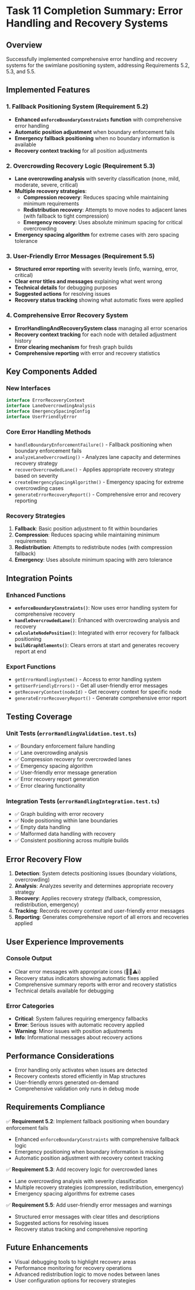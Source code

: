 # Task 11 Completion Summary: Error Handling and Recovery Systems

## Overview
Successfully implemented comprehensive error handling and recovery systems for the swimlane positioning system, addressing Requirements 5.2, 5.3, and 5.5.

## Implemented Features

### 1. Fallback Positioning System (Requirement 5.2)
- **Enhanced `enforceBoundaryConstraints` function** with comprehensive error handling
- **Automatic position adjustment** when boundary enforcement fails
- **Emergency fallback positioning** when no boundary information is available
- **Recovery context tracking** for all position adjustments

### 2. Overcrowding Recovery Logic (Requirement 5.3)
- **Lane overcrowding analysis** with severity classification (none, mild, moderate, severe, critical)
- **Multiple recovery strategies**:
  - **Compression recovery**: Reduces spacing while maintaining minimum requirements
  - **Redistribution recovery**: Attempts to move nodes to adjacent lanes (with fallback to tight compression)
  - **Emergency recovery**: Uses absolute minimum spacing for critical overcrowding
- **Emergency spacing algorithm** for extreme cases with zero spacing tolerance

### 3. User-Friendly Error Messages (Requirement 5.5)
- **Structured error reporting** with severity levels (info, warning, error, critical)
- **Clear error titles and messages** explaining what went wrong
- **Technical details** for debugging purposes
- **Suggested actions** for resolving issues
- **Recovery status tracking** showing what automatic fixes were applied

### 4. Comprehensive Error Recovery System
- **ErrorHandlingAndRecoverySystem class** managing all error scenarios
- **Recovery context tracking** for each node with detailed adjustment history
- **Error clearing mechanism** for fresh graph builds
- **Comprehensive reporting** with error and recovery statistics

## Key Components Added

### New Interfaces
```typescript
interface ErrorRecoveryContext
interface LaneOvercrowdingAnalysis  
interface EmergencySpacingConfig
interface UserFriendlyError
```

### Core Error Handling Methods
- `handleBoundaryEnforcementFailure()` - Fallback positioning when boundary enforcement fails
- `analyzeLaneOvercrowding()` - Analyzes lane capacity and determines recovery strategy
- `recoverOvercrowdedLane()` - Applies appropriate recovery strategy based on severity
- `createEmergencySpacingAlgorithm()` - Emergency spacing for extreme overcrowding cases
- `generateErrorRecoveryReport()` - Comprehensive error and recovery reporting

### Recovery Strategies
1. **Fallback**: Basic position adjustment to fit within boundaries
2. **Compression**: Reduces spacing while maintaining minimum requirements  
3. **Redistribution**: Attempts to redistribute nodes (with compression fallback)
4. **Emergency**: Uses absolute minimum spacing with zero tolerance

## Integration Points

### Enhanced Functions
- **`enforceBoundaryConstraints()`**: Now uses error handling system for comprehensive recovery
- **`handleOvercrowdedLane()`**: Enhanced with overcrowding analysis and recovery
- **`calculateNodePosition()`**: Integrated with error recovery for fallback positioning
- **`buildGraphElements()`**: Clears errors at start and generates recovery report at end

### Export Functions
- `getErrorHandlingSystem()` - Access to error handling system
- `getUserFriendlyErrors()` - Get all user-friendly error messages
- `getRecoveryContext(nodeId)` - Get recovery context for specific node
- `generateErrorRecoveryReport()` - Generate comprehensive error report

## Testing Coverage

### Unit Tests (`errorHandlingValidation.test.ts`)
- ✅ Boundary enforcement failure handling
- ✅ Lane overcrowding analysis
- ✅ Compression recovery for overcrowded lanes
- ✅ Emergency spacing algorithm
- ✅ User-friendly error message generation
- ✅ Error recovery report generation
- ✅ Error clearing functionality

### Integration Tests (`errorHandlingIntegration.test.ts`)
- ✅ Graph building with error recovery
- ✅ Node positioning within lane boundaries
- ✅ Empty data handling
- ✅ Malformed data handling with recovery
- ✅ Consistent positioning across multiple builds

## Error Recovery Flow

1. **Detection**: System detects positioning issues (boundary violations, overcrowding)
2. **Analysis**: Analyzes severity and determines appropriate recovery strategy
3. **Recovery**: Applies recovery strategy (fallback, compression, redistribution, emergency)
4. **Tracking**: Records recovery context and user-friendly error messages
5. **Reporting**: Generates comprehensive report of all errors and recoveries applied

## User Experience Improvements

### Console Output
- Clear error messages with appropriate icons (🚨❌⚠️ℹ️)
- Recovery status indicators showing automatic fixes applied
- Comprehensive summary reports with error and recovery statistics
- Technical details available for debugging

### Error Categories
- **Critical**: System failures requiring emergency fallbacks
- **Error**: Serious issues with automatic recovery applied
- **Warning**: Minor issues with position adjustments
- **Info**: Informational messages about recovery actions

## Performance Considerations
- Error handling only activates when issues are detected
- Recovery contexts stored efficiently in Map structures
- User-friendly errors generated on-demand
- Comprehensive validation only runs in debug mode

## Requirements Compliance

✅ **Requirement 5.2**: Implement fallback positioning when boundary enforcement fails
- Enhanced `enforceBoundaryConstraints` with comprehensive fallback logic
- Emergency positioning when boundary information is missing
- Automatic position adjustment with recovery context tracking

✅ **Requirement 5.3**: Add recovery logic for overcrowded lanes  
- Lane overcrowding analysis with severity classification
- Multiple recovery strategies (compression, redistribution, emergency)
- Emergency spacing algorithms for extreme cases

✅ **Requirement 5.5**: Add user-friendly error messages and warnings
- Structured error messages with clear titles and descriptions
- Suggested actions for resolving issues
- Recovery status tracking and comprehensive reporting

## Future Enhancements
- Visual debugging tools to highlight recovery areas
- Performance monitoring for recovery operations
- Advanced redistribution logic to move nodes between lanes
- User configuration options for recovery strategies
